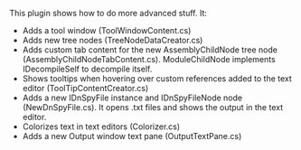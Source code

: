 
This plugin shows how to do more advanced stuff. It:

- Adds a tool window (ToolWindowContent.cs)
- Adds new tree nodes (TreeNodeDataCreator.cs)
- Adds custom tab content for the new AssemblyChildNode tree node (AssemblyChildNodeTabContent.cs). ModuleChildNode implements IDecompileSelf to decompile itself.
- Shows tooltips when hovering over custom references added to the text editor (ToolTipContentCreator.cs)
- Adds a new IDnSpyFile instance and IDnSpyFileNode node (NewDnSpyFile.cs). It opens .txt files and shows the output in the text editor.
- Colorizes text in text editors (Colorizer.cs)
- Adds a new Output window text pane (OutputTextPane.cs)
